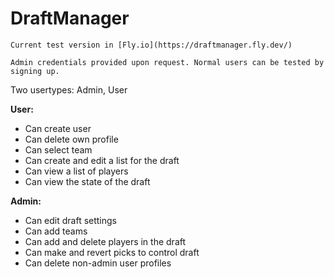 # DraftManager

    Current test version in [Fly.io](https://draftmanager.fly.dev/)

    Admin credentials provided upon request. Normal users can be tested by signing up.

Two usertypes: Admin, User

**User:**

- Can create user
- Can delete own profile
- Can select team
- Can create and edit a list for the draft
- Can view a list of players
- Can view the state of the draft

**Admin:**

- Can edit draft settings
- Can add teams
- Can add and delete players in the draft
- Can make and revert picks to control draft
- Can delete non-admin user profiles
